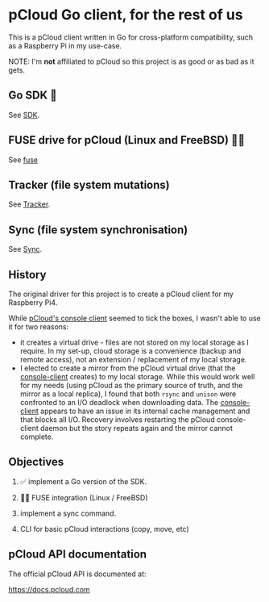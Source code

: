 # pCloud Go client, for the rest of us

This is a pCloud client written in Go for cross-platform compatibility, such as a Raspberry Pi in my use-case.

NOTE: I'm **not** affiliated to pCloud so this project is as good or as bad as it gets.

## Go SDK 🤩

See [SDK](sdk/README.md).

## FUSE drive for pCloud (Linux and FreeBSD) 🤩😍

See [fuse](fuse/README.md)

## Tracker (file system mutations)

See [Tracker](tracker/README.md).

## Sync (file system synchronisation)

See [Sync](sync/README.md).

## History

The original driver for this project is to create a pCloud client for my Raspberry Pi4.

While [pCloud's console client](https://github.com/pcloudcom/console-client) seemed to tick the boxes, I wasn't able to use it for two reasons:
- it creates a virtual drive - files are not stored on my local storage as I require. In my set-up, cloud storage is a convenience (backup and remote access), not an extension / replacement of my local storage.
- I elected to create a mirror from the pCloud virtual drive (that the [console-client](https://github.com/pcloudcom/console-client) creates) to my local storage. While this would work well for my needs (using pCloud as the primary source of truth, and the mirror as a local replica), I found that both `rsync` and `unison` were confronted to an I/O deadlock when downloading data. The [console-client](https://github.com/pcloudcom/console-client) appears to have an issue in its internal cache management and that blocks all I/O. Recovery involves restarting the pCloud console-client daemon but the story repeats again and the mirror cannot complete.

## Objectives

1. ✅ implement a Go version of the SDK.

2. 🧑‍💻 FUSE integration (Linux / FreeBSD)

3. implement a sync command.

4. CLI for basic pCloud interactions (copy, move, etc)

## pCloud API documentation

The official pCloud API is documented at:

https://docs.pcloud.com

